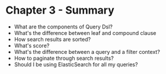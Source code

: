 # Chapter 3 - Summary #

* What are the components of Query Dsl?
* What's the difference between leaf and compound clause
* How search results are sorted?
* What's score?
* What's the difference between a query and a filter context?
* How to paginate through search results?
* Should I be using ElasticSearch for all my queries?